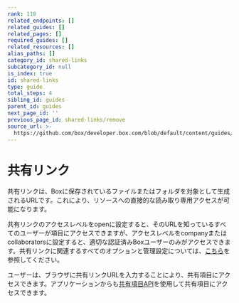 ```yaml
---
rank: 110
related_endpoints: []
related_guides: []
related_pages: []
required_guides: []
related_resources: []
alias_paths: []
category_id: shared-links
subcategory_id: null
is_index: true
id: shared-links
type: guide
total_steps: 4
sibling_id: guides
parent_id: guides
next_page_id: ''
previous_page_id: shared-links/remove
source_url: >-
  https://github.com/box/developer.box.com/blob/default/content/guides/shared-links/index.md
---
```

# 共有リンク

共有リンクは、Boxに保存されているファイルまたはフォルダを対象として生成されるURLです。これにより、リソースへの直接的な読み取り専用アクセスが可能になります。

共有リンクのアクセスレベルをopenに設定すると、そのURLを知っているすべてのユーザーが項目にアクセスできますが、アクセスレベルをcompanyまたはcollaboratorsに設定すると、適切な認証済みBoxユーザーのみがアクセスできます。共有リンクに関連するすべてのオプションと管理設定については、[こちら][community_create_shared_link]を参照してください。

ユーザーは、ブラウザに共有リンクURLを入力することにより、共有項目にアクセスできます。アプリケーションからも[共有項目API](endpoint://get_shared_items)を使用して共有項目にアクセスできます。

[community_create_shared_link]: https://community.box.com/t5/Using-Shared-Links/Creating-Shared-Links/ta-p/19523
